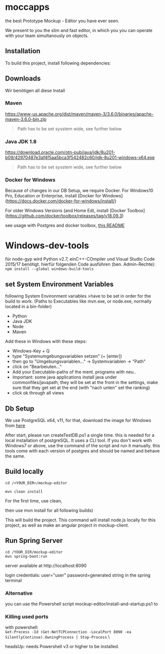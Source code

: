 # moccapps

the best Prototype Mockup - Editor you have ever seen.

We present to you the slim and fast editor, in which you you can operate with your team simultanously on objects.

## Installation
To build this project, install following dependencies:

## Downloads
Wir benötigen all diese Install
### Maven 
https://www-us.apache.org/dist/maven/maven-3/3.6.0/binaries/apache-maven-3.6.0-bin.zip
> Path has to be set sysstem wide, see further below

### Java JDK 1.8
https://download.oracle.com/otn-pub/java/jdk/8u201-b09/42970487e3af4f5aa5bca3f542482c60/jdk-8u201-windows-x64.exe
> Path has to be set sysstem wide, see further below

### Docker for Windows
Because of changes in our DB Setup, we require Docker. 
For Windows10 Pro, Education or Enterprise, install [Docker for Windows] (https://docs.docker.com/docker-for-windows/install/) 


For older Windows Versions (and Home Ed), install [Docker Toolbox] 
(https://github.com/docker/toolbox/releases/tag/v18.09.3)

see usage with Postgres and docker toolbox, [this README](https://gitlab.com/ase_grp02/moccapps/tree/devel/mockup-editor/mockup-server/README.md)

# Windows-dev-tools
für node-gyp wird Python v2.7, einC++-COmpiler und Visual Studio Code 2015/17 benötigt. 
hierfür folgenden Code ausführen (ben. Admin-Rechte): 
`npm install --global windows-build-tools`

## set System Environment Variables
following System Environment variables >have to be set  in order for the build to work. (Paths to Executables like mvn.exe, or node.exe, normally located in a bin-folder)
- Python
- Java JDK
- Node
- Maven

Add these in Windows with these steps:
- Windows-Key + Q
- type "Systemumgebungsvariablen setzen" (+ [enter])
- then go to "Umgebungsvariablen..." -> Systemvariablen -> "Path"
- click on "Bearbeiuten..."
- Add your Executable-paths of the ment. programs with neu..
- Important: some java applications install java under commonfiles/javapath; they will be set at the front in the settings, make sure that they get set at the end (with "nach unten" set the ranking)
- click ok through all views 

## Db Setup
We use PostgreSQL x64, v11, for that, download the image for Windows from [here](https://www.enterprisedb.com/downloads/postgres-postgresql-downloads)

After start, please run createTestDB.ps1 a single time. this is needed for a local installation of postgreSQL. It uses a CLI tool. If you don't work with Windows7 or above, use the command of the script and run it manually. this tools come with each version of postgres and should be named and behave the same. 

## Build locally
`cd /<YOUR_DIR>/mockup-editor` 

`mvn clean install` 

For the first time, use clean,

then use mvn install for all following builds)
 
This will build the project.
 This command will install node.js locally for this project, as well as make an angular project in mockup-client.
 
## Run Spring Server 
 `cd /YOUR_DIR/mockup-editor`  
 `mvn spring-boot:run`  
 
 server available at http://localhost:8090
 
 login credentials:
 user="user"
 password=generated string in the spring terminal


### Alternative 
you can use the Powershell script mockup-editor/install-and-startup.ps1 to 

### Killing used ports
with powershell: \
`Get-Process -Id (Get-NetTCPConnection -LocalPort 8090 -ea SilentlyContinue).OwningProcess | Stop-Process` \

headsUp: needs Powershell v3 or higher to be installed.




